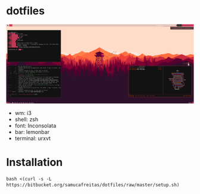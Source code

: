 # dotfiles

![18-02-2018 Screenshot of Arch Linux](assets/screenshots/18-02-2018-12:37:42.png)

+ wm: i3
+ shell: zsh
+ font: Inconsolata
+ bar: lemonbar
+ terminal: urxvt

# Installation
```shell
bash <(curl -s -L https://bitbucket.org/samucafreitas/dotfiles/raw/master/setup.sh)
```
